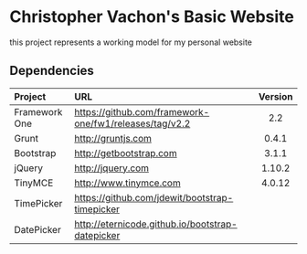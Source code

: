 Christopher Vachon's Basic Website
==================================
this project represents a working model for my personal website

Dependencies
------------
| Project       | URL                                                      | Version  |
|:--------------|:---------------------------------------------------------|:--------:|
| Framework One | https://github.com/framework-one/fw1/releases/tag/v2.2   | 2.2      |
| Grunt         | http://gruntjs.com                                       | 0.4.1    |
| Bootstrap     | http://getbootstrap.com                                  | 3.1.1    |
| jQuery        | http://jquery.com                                        | 1.10.2   |
| TinyMCE       | http://www.tinymce.com                                   | 4.0.12   |
| TimePicker    | https://github.com/jdewit/bootstrap-timepicker           |          |
| DatePicker    | http://eternicode.github.io/bootstrap-datepicker         |          |

